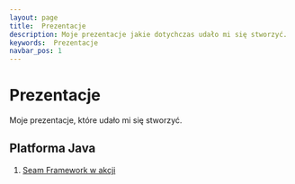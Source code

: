 ```yaml
---
layout: page
title:  Prezentacje
description: Moje prezentacje jakie dotychczas udało mi się stworzyć.
keywords:  Prezentacje
navbar_pos: 1
---
```

#  Prezentacje

Moje prezentacje, które udało mi się stworzyć.

## Platforma Java

  1. [Seam Framework w akcji](/blog/2010/05/seam-w-akcji/)